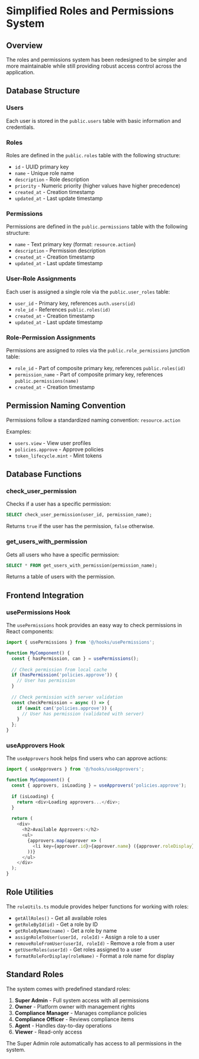 # Simplified Roles and Permissions System

## Overview

The roles and permissions system has been redesigned to be simpler and more maintainable while still providing robust access control across the application.

## Database Structure

### Users

Each user is stored in the `public.users` table with basic information and credentials.

### Roles

Roles are defined in the `public.roles` table with the following structure:
- `id` - UUID primary key
- `name` - Unique role name
- `description` - Role description
- `priority` - Numeric priority (higher values have higher precedence)
- `created_at` - Creation timestamp
- `updated_at` - Last update timestamp

### Permissions

Permissions are defined in the `public.permissions` table with the following structure:
- `name` - Text primary key (format: `resource.action`)
- `description` - Permission description
- `created_at` - Creation timestamp
- `updated_at` - Last update timestamp

### User-Role Assignments

Each user is assigned a single role via the `public.user_roles` table:
- `user_id` - Primary key, references `auth.users(id)`
- `role_id` - References `public.roles(id)`
- `created_at` - Creation timestamp
- `updated_at` - Last update timestamp

### Role-Permission Assignments

Permissions are assigned to roles via the `public.role_permissions` junction table:
- `role_id` - Part of composite primary key, references `public.roles(id)`
- `permission_name` - Part of composite primary key, references `public.permissions(name)`
- `created_at` - Creation timestamp

## Permission Naming Convention

Permissions follow a standardized naming convention: `resource.action`

Examples:
- `users.view` - View user profiles
- `policies.approve` - Approve policies
- `token_lifecycle.mint` - Mint tokens

## Database Functions

### check_user_permission

Checks if a user has a specific permission:

```sql
SELECT check_user_permission(user_id, permission_name);
```

Returns `true` if the user has the permission, `false` otherwise.

### get_users_with_permission

Gets all users who have a specific permission:

```sql
SELECT * FROM get_users_with_permission(permission_name);
```

Returns a table of users with the permission.

## Frontend Integration

### usePermissions Hook

The `usePermissions` hook provides an easy way to check permissions in React components:

```typescript
import { usePermissions } from '@/hooks/usePermissions';

function MyComponent() {
  const { hasPermission, can } = usePermissions();
  
  // Check permission from local cache
  if (hasPermission('policies.approve')) {
    // User has permission
  }
  
  // Check permission with server validation
  const checkPermission = async () => {
    if (await can('policies.approve')) {
      // User has permission (validated with server)
    }
  };
}
```

### useApprovers Hook

The `useApprovers` hook helps find users who can approve actions:

```typescript
import { useApprovers } from '@/hooks/useApprovers';

function MyComponent() {
  const { approvers, isLoading } = useApprovers('policies.approve');
  
  if (isLoading) {
    return <div>Loading approvers...</div>;
  }
  
  return (
    <div>
      <h2>Available Approvers:</h2>
      <ul>
        {approvers.map(approver => (
          <li key={approver.id}>{approver.name} ({approver.roleDisplay})</li>
        ))}
      </ul>
    </div>
  );
}
```

## Role Utilities

The `roleUtils.ts` module provides helper functions for working with roles:

- `getAllRoles()` - Get all available roles
- `getRoleById(id)` - Get a role by ID
- `getRoleByName(name)` - Get a role by name
- `assignRoleToUser(userId, roleId)` - Assign a role to a user
- `removeRoleFromUser(userId, roleId)` - Remove a role from a user
- `getUserRoles(userId)` - Get roles assigned to a user
- `formatRoleForDisplay(roleName)` - Format a role name for display

## Standard Roles

The system comes with predefined standard roles:

1. **Super Admin** - Full system access with all permissions
2. **Owner** - Platform owner with management rights
3. **Compliance Manager** - Manages compliance policies
4. **Compliance Officer** - Reviews compliance items
5. **Agent** - Handles day-to-day operations
6. **Viewer** - Read-only access

The Super Admin role automatically has access to all permissions in the system.